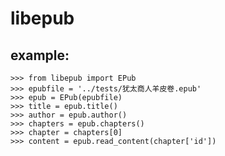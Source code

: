 libepub
======================= 


example:
--------
  
    >>> from libepub import EPub
    >>> epubfile = '../tests/犹太商人羊皮卷.epub'
    >>> epub = EPub(epubfile)
    >>> title = epub.title()      
    >>> author = epub.author()
    >>> chapters = epub.chapters() 
    >>> chapter = chapters[0]  
    >>> content = epub.read_content(chapter['id'])   




